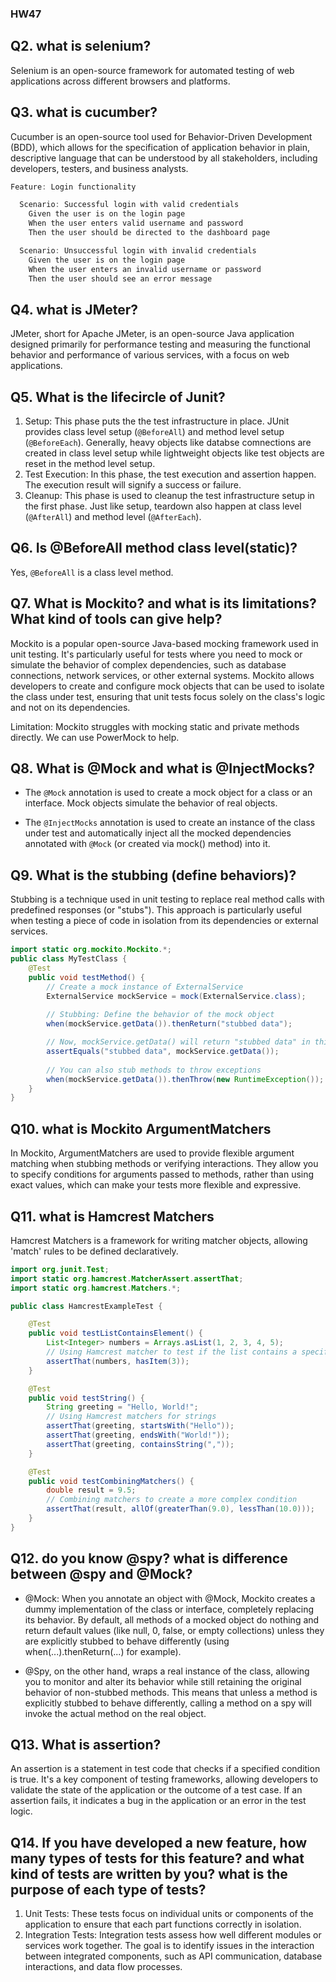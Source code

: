 ### HW47

## Q2. what is selenium?
Selenium is an open-source framework for automated testing of web applications across different browsers and platforms. 

## Q3. what is cucumber?
Cucumber is an open-source tool used for Behavior-Driven Development (BDD), which allows for the specification of application behavior in plain, descriptive language that can be understood by all stakeholders, including developers, testers, and business analysts.
```java
Feature: Login functionality

  Scenario: Successful login with valid credentials
    Given the user is on the login page
    When the user enters valid username and password
    Then the user should be directed to the dashboard page

  Scenario: Unsuccessful login with invalid credentials
    Given the user is on the login page
    When the user enters an invalid username or password
    Then the user should see an error message
```
## Q4. what is JMeter?
JMeter, short for Apache JMeter, is an open-source Java application designed primarily for performance testing and measuring the functional behavior and performance of various services, with a focus on web applications.

## Q5. What is the lifecircle of Junit?

1. Setup: This phase puts the the test infrastructure in place. JUnit provides class level setup (`@BeforeAll`) and method level setup (`@BeforeEach`). Generally, heavy objects like databse comnections are created in class level setup while lightweight objects like test objects are reset in the method level setup.
2. Test Execution: In this phase, the test execution and assertion happen. The execution result will signify a success or failure.
3. Cleanup: This phase is used to cleanup the test infrastructure setup in the first phase. Just like setup, teardown also happen at class level (`@AfterAll`) and method level (`@AfterEach`).

## Q6. Is @BeforeAll method class level(static)?
Yes, `@BeforeAll` is a class level method. 

## Q7. What is Mockito? and what is its limitations? What kind of tools can give help?
Mockito is a popular open-source Java-based mocking framework used in unit testing. It's particularly useful for tests where you need to mock or simulate the behavior of complex dependencies, such as database connections, network services, or other external systems. Mockito allows developers to create and configure mock objects that can be used to isolate the class under test, ensuring that unit tests focus solely on the class's logic and not on its dependencies.

Limitation: Mockito struggles with mocking static and private methods directly. We can use PowerMock to help.

## Q8. What is @Mock and what is @InjectMocks?
- The `@Mock` annotation is used to create a mock object for a class or an interface. Mock objects simulate the behavior of real objects. 

- The `@InjectMocks` annotation is used to create an instance of the class under test and automatically inject all the mocked dependencies annotated with `@Mock` (or created via mock() method) into it.

## Q9. What is the stubbing (define behaviors)?
Stubbing is a technique used in unit testing to replace real method calls with predefined responses (or "stubs"). This approach is particularly useful when testing a piece of code in isolation from its dependencies or external services. 
```java
import static org.mockito.Mockito.*;
public class MyTestClass {
    @Test
    public void testMethod() {
        // Create a mock instance of ExternalService
        ExternalService mockService = mock(ExternalService.class);
        
        // Stubbing: Define the behavior of the mock object
        when(mockService.getData()).thenReturn("stubbed data");

        // Now, mockService.getData() will return "stubbed data" in this test context
        assertEquals("stubbed data", mockService.getData());
      
        // You can also stub methods to throw exceptions
        when(mockService.getData()).thenThrow(new RuntimeException());
    }
}
```

## Q10. what is Mockito ArgumentMatchers
In Mockito, ArgumentMatchers are used to provide flexible argument matching when stubbing methods or verifying interactions. They allow you to specify conditions for arguments passed to methods, rather than using exact values, which can make your tests more flexible and expressive.

## Q11. what is Hamcrest Matchers
Hamcrest Matchers is a framework for writing matcher objects, allowing 'match' rules to be defined declaratively. 
```java
import org.junit.Test;
import static org.hamcrest.MatcherAssert.assertThat;
import static org.hamcrest.Matchers.*;

public class HamcrestExampleTest {

    @Test
    public void testListContainsElement() {
        List<Integer> numbers = Arrays.asList(1, 2, 3, 4, 5);
        // Using Hamcrest matcher to test if the list contains a specific element
        assertThat(numbers, hasItem(3));
    }

    @Test
    public void testString() {
        String greeting = "Hello, World!";
        // Using Hamcrest matchers for strings
        assertThat(greeting, startsWith("Hello"));
        assertThat(greeting, endsWith("World!"));
        assertThat(greeting, containsString(","));
    }

    @Test
    public void testCombiningMatchers() {
        double result = 9.5;
        // Combining matchers to create a more complex condition
        assertThat(result, allOf(greaterThan(9.0), lessThan(10.0)));
    }
}

```
## Q12. do you know @spy? what is difference between @spy and @Mock?
- @Mock: When you annotate an object with @Mock, Mockito creates a dummy implementation of the class or interface, completely replacing its behavior. By default, all methods of a mocked object do nothing and return default values (like null, 0, false, or empty collections) unless they are explicitly stubbed to behave differently (using when(...).thenReturn(...) for example).

- @Spy, on the other hand, wraps a real instance of the class, allowing you to monitor and alter its behavior while still retaining the original behavior of non-stubbed methods. This means that unless a method is explicitly stubbed to behave differently, calling a method on a spy will invoke the actual method on the real object.

## Q13. What is assertion?
An assertion is a statement in test code that checks if a specified condition is true. It's a key component of testing frameworks, allowing developers to validate the state of the application or the outcome of a test case. If an assertion fails, it indicates a bug in the application or an error in the test logic.

## Q14. If you have developed a new feature, how many types of tests for this feature? and what kind of tests are written by you? what is the purpose of each type of tests?
1. Unit Tests: These tests focus on individual units or components of the application to ensure that each part functions correctly in isolation. 
2. Integration Tests: Integration tests assess how well different modules or services work together. The goal is to identify issues in the interaction between integrated components, such as API communication, database interactions, and data flow processes.
 